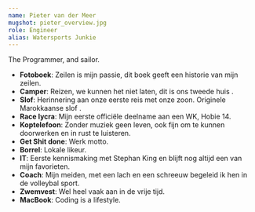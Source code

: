 ```yaml
---
name: Pieter van der Meer
mugshot: pieter_overview.jpg
role: Engineer
alias: Watersports Junkie
---
```

The Programmer, and sailor.

* **Fotoboek**: Zeilen is mijn passie, dit boek geeft een historie van mijn zeilen.
* **Camper**: Reizen, we kunnen het niet laten, dit is ons tweede huis .
* **Slof**: Herinnering aan onze eerste reis met onze zoon. Originele Marokkaanse slof .
* **Race lycra**: Mijn eerste officiële deelname aan een WK, Hobie 14.
* **Koptelefoon**: Zonder muziek geen leven, ook fijn om te kunnen doorwerken en in rust te luisteren. 
* **Get Shit done**: Werk motto.
* **Borrel**: Lokale likeur.
* **IT**: Eerste kennismaking met Stephan King en blijft nog altijd een van mijn favorieten. 
* **Coach**: Mijn meiden, met een lach en een schreeuw begeleid ik hen in de volleybal sport. 
* **Zwemvest**: Wel heel vaak aan in de vrije tijd.
* **MacBook**: Coding is a lifestyle.
